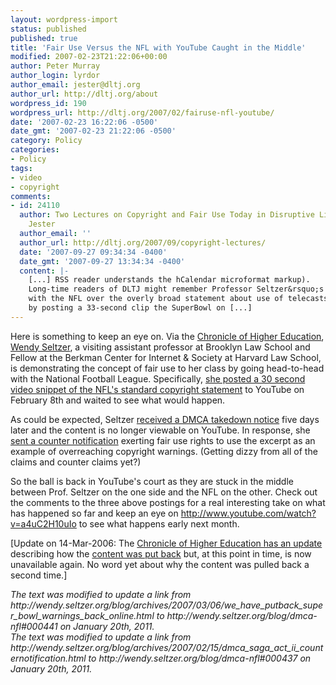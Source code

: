 ```yaml
---
layout: wordpress-import
status: published
published: true
title: 'Fair Use Versus the NFL with YouTube Caught in the Middle'
modified: 2007-02-23T21:22:06+00:00
author: Peter Murray
author_login: lyrdor
author_email: jester@dltj.org
author_url: http://dltj.org/about
wordpress_id: 190
wordpress_url: http://dltj.org/2007/02/fairuse-nfl-youtube/
date: '2007-02-23 16:22:06 -0500'
date_gmt: '2007-02-23 21:22:06 -0500'
category: Policy
categories:
- Policy
tags:
- video
- copyright
comments:
- id: 24110
  author: Two Lectures on Copyright and Fair Use Today in Disruptive Library Technology
    Jester
  author_email: ''
  author_url: http://dltj.org/2007/09/copyright-lectures/
  date: '2007-09-27 09:34:34 -0400'
  date_gmt: '2007-09-27 13:34:34 -0400'
  content: |-
    [...] RSS reader understands the hCalendar microformat markup).
    Long-time readers of DLTJ might remember Professor Seltzer&rsquo;s battle
    with the NFL over the overly broad statement about use of telecasts
    by posting a 33-second clip the SuperBowl on [...]
---
```

<p>Here is something to keep an eye on.  Via the <a href="http://chronicle.com/wiredcampus/article/1881/fighting-youtube-for-fair-use" title="The Chronicle: Wired Campus Blog: Fighting YouTube for &amp;#39;Fair Use&amp;#39;">Chronicle of Higher Education</a>, <a href="http://wendy.seltzer.org/wendy.html" title="Wendy Seltzer">Wendy Seltzer</a>, a visiting assistant professor at Brooklyn Law School and Fellow at the Berkman Center for Internet &amp; Society at Harvard Law School, is demonstrating the concept of fair use to her class by going head-to-head with the National Football League.  Specifically, <a href="http://wendy.seltzer.org/blog/archives/2007/02/08/my_first_youtube_super_bowl_highlights_or_lowlights.html" title="Wendy&#039;s Blog: Legal Tags: My First YouTube: Super Bowl Highlights or Lowlights">she posted a 30 second video snippet of the NFL's standard copyright statement</a> to YouTube on February 8th and waited to see what would happen.</p>
<p>As could be expected, Seltzer <a href="http://wendy.seltzer.org/blog/archives/2007/02/13/my_first_dmca_takedown.html" title="">received a DMCA takedown notice</a> five days later and the content is no longer viewable on YouTube.  In response, she <a href="https://web.archive.org/web/20070223000000/http://wendy.seltzer.org:80/blog/dmca-nfl#000437" title="Wendy&#039;s Blog: Legal Tags: DMCA Saga Act II: Counter-Notification">sent a counter notification</a> exerting fair use rights to use the excerpt as an example of overreaching copyright warnings.  (Getting dizzy from all of the claims and counter claims yet?)</p>
<p>So the ball is back in YouTube's court as they are stuck in the middle between Prof. Seltzer on the one side and the NFL on the other.  Check out the comments to the three above postings for a real interesting take on what has happened so far and keep an eye on <a href="http://www.youtube.com/watch?v=a4uC2H10uIo" title="">http://www.youtube.com/watch?v=a4uC2H10uIo</a> to see what happens early next month.</p>
<p>[Update on 14-Mar-2006:  The <a href="http://chronicle.com/wiredcampus/article/1930/a-professor-attempts-a-goal-line-stand" title="The Chronicle: Wired Campus Blog: A Professor Attempts a Goal-Line Stand">Chronicle of Higher Education has an update</a> describing how the <a href="https://web.archive.org/web/20070223000000/http://wendy.seltzer.org:80/blog/dmca-nfl#000441" title="http://wendy.seltzer.org/blog/archives/2007/03/06/we_have_putback_super_bowl_warnings_back_online.html">content was put back</a> but, at this point in time, is now unavailable again.  No word yet about why the content was pulled back a second time.]</p>
<p style="padding:0;margin:0;font-style:italic;">The text was modified to update a link from http://wendy.seltzer.org/blog/archives/2007/03/06/we_have_putback_super_bowl_warnings_back_online.html to http://wendy.seltzer.org/blog/dmca-nfl#000441 on January 20th, 2011.</p>
<p style="padding:0;margin:0;font-style:italic;">The text was modified to update a link from http://wendy.seltzer.org/blog/archives/2007/02/15/dmca_saga_act_ii_counternotification.html to http://wendy.seltzer.org/blog/dmca-nfl#000437 on January 20th, 2011.</p>

